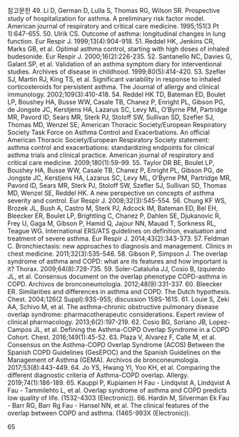 참고문헌
49. Li D, German D, Lulla S, Thomas RG, Wilson SR. Prospective study of hospitalization for asthma. A preliminary risk factor model. American journal of respiratory and critical care medicine. 1995;151(3 Pt 1):647-655.
50. Ulrik CS. Outcome of asthma: longitudinal changes in lung function. Eur Respir J. 1999;13(4):904-918.
51. Reddel HK, Jenkins CR, Marks GB, et al. Optimal asthma control, starting with high doses of inhaled budesonide. Eur Respir J. 2000;16(2):226-235.
52. Santanello NC, Davies G, Galant SP, et al. Validation of an asthma symptom diary for interventional studies. Archives of disease in childhood. 1999;80(5):414-420.
53. Szefler SJ, Martin RJ, King TS, et al. Significant variability in response to inhaled corticosteroids for persistent asthma. The Journal of allergy and clinical immunology. 2002;109(3):410-418.
54. Reddel HK TD, Bateman ED, Boulet LP, Boushey HA, Busse WW, Casale TB, Chanez P, Enright PL, Gibson PG, de Jongste JC, Kerstjens HA, Lazarus SC, Levy ML, O’Byrne PM, Partridge MR, Pavord ID, Sears MR, Sterk PJ, Stoloff SW, Sullivan SD, Szefler SJ, Thomas MD, Wenzel SE; American Thoracic Society/European Respiratory Society Task Force on Asthma Control and Exacerbations. An official American Thoracic Society/European Respiratory Society statement: asthma control and exacerbations: standardizing endpoints for clinical asthma trials and clinical practice. American journal of respiratory and critical care medicine. 2009;180(1):59-99.
55. Taylor DR BE, Boulet LP, Boushey HA, Busse WW, Casale TB, Chanez P, Enright PL, Gibson PG, de Jongste JC, Kerstjens HA, Lazarus SC, Levy ML, O’Byrne PM, Partridge MR, Pavord ID, Sears MR, Sterk PJ, Stoloff SW, Szefler SJ, Sullivan SD, Thomas MD, Wenzel SE, Reddel HK. A new perspective on concepts of asthma severity and control. Eur Respir J. 2008;32(3):545-554.
56. Chung KF WS, Brozek JL, Bush A, Castro M, Sterk PJ, Adcock IM, Bateman ED, Bel EH, Bleecker ER, Boulet LP, Brightling C, Chanez P, Dahlen SE, Djukanovic R, Frey U, Gaga M, Gibson P, Hamid Q, Jajour NN, Mauad T, Sorkness RL, Teague WG. International ERS/ATS guidelines on definition, evaluation and treatment of severe asthma. Eur Respir J. 2014;43(2):343-373.
57. Feldman C. Bronchiectasis: new approaches to diagnosis and management. Clinics in chest medicine. 2011;32(3):535-546.
58. Gibson P, Simpson J. The overlap syndrome of asthma and COPD: what are its features and how important is it? Thorax. 2009;64(8):728-735.
59. Soler-Cataluña JJ, Cosio B, Izquierdo JL, et al. Consensus document on the overlap phenotype COPD-asthma in COPD. Archivos de bronconeumologia. 2012;48(9):331-337.
60. Bleecker ER. Similarities and differences in asthma and COPD. The Dutch hypothesis. Chest. 2004;126(2 Suppl):93S-95S; discussion 159S-161S.
61. Louie S, Zeki AA, Schivo M, et al. The asthma-chronic obstructive pulmonary disease overlap syndrome: pharmacotherapeutic considerations. Expert review of clinical pharmacology. 2013;6(2):197-219.
62. Cosio BG, Soriano JB, Lopez-Campos JL, et al. Defining the Asthma-COPD Overlap Syndrome in a COPD Cohort. Chest. 2016;149(1):45-52.
63. Plaza V, Alvarez F, Calle M, et al. Consensus on the Asthma-COPD Overlap Syndrome (ACOS) Between the Spanish COPD Guidelines (GesEPOC) and the Spanish Guidelines on the Management of Asthma (GEMA). Archivos de bronconeumologia. 2017;53(8):443-449.
64. Jo YS, Hwang YI, Yoo KH, et al. Comparing the different diagnostic criteria of Asthma-COPD overlap. Allergy. 2019;74(1):186-189.
65. Kauppi P, Kupiainen H Fau - Lindqvist A, Lindqvist A Fau - Tammilehto L, et al. Overlap syndrome of asthma and COPD predicts low quality of life. (1532-4303 (Electronic)).
66. Hardin M, Silverman Ek Fau - Barr RG, Barr Rg Fau - Hansel NN, et al. The clinical features of the overlap between COPD and asthma. (1465-993X (Electronic)).

<PAGE>65